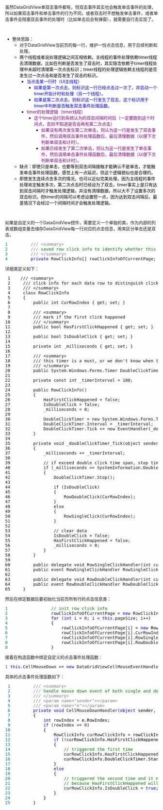 <p>虽然DataGridView单双击事件都有，但双击事件其实也会触发单击事件的处理，所以如果双击事件和单击事件的行为不同，或者双击时不想触发单击事件，或者单击事件会阻塞双击事件的处理时（比如单击后会有弹窗），就需要自行去实现了。</p>
<p>&nbsp;</p>
<ul>
<li>整体思路：
<ul>
<li>对于DataGridView当前页的每一行，维护一份点击信息，用于后续判断和处理。</li>
<li><span style="color: #000000;">两个线程或者说处理逻辑之间互相依赖。主线程的事件处理依赖timer线程去清理数据，比如在判断是否发生了双击时，其实隐含依赖于timer线程处理中未超时清理第一次点击标识；timer线程的处理逻辑依赖主线程的是否发生过一次点击和是否发生了双击的标识。</span>
<ul>
<li><span style="color: #0000ff;">当点击某一行时（UI主线程）</span>
<ul>
<li><span style="color: #0000ff;">如果是第一次点击，则标识这一行已经点击过一次了，并启动一个timer开始计时和处理（另一个线程）。</span></li>
<li><span style="color: #0000ff;">如果是第二次点击，则标识这一行发生了双击，这个标识用于timer中判断是否触发双击事件处理函数。</span></li>
</ul>
</li>
<li><span style="color: #800080;">timer的处理逻辑（timer线程）</span>
<ul>
<li><span style="color: #800080;">这个timer运行到系统认为的双击间隔时间后（一定要跑到这个时间点，否则不知道是否会再有第二次点击）</span>
<ul>
<li><span style="color: #800080;">如果没有再次发生第二次单击，则认为这一行是发生了双击事件，然后调用双击事件处理函数后，最后清理数据（以便下次判断单双击和计时）。</span></li>
<li><span style="color: #800080;">如果已经发生了第二次单击，则认为这一行是发生了单击事件，然后调用单击事件处理函数后，最后清理数据（以便下次判断单双击和计时）。<br /></span></li>


</ul>


</li>


</ul>


</li>


</ul>


</li>
<li><span style="color: #000000;">缺点：即使只是单击，也要等到双击间隔接触才能确认不是单击，才能触发单击事件处理函数，感觉上有一点延迟，但这个逻辑貌似也是合理的。</span></li>
<li><span style="color: #000000;">即使发生连续点击多次的情况，也可以近似完美处理，因为主线程的事件处理肯定触发多次，第二次点击时已经设为了双击，timer事实上是只有达到双击间隔时才触发处理逻辑，并没有清理数据，所以大不了设置多次的双击标识。但timer的间隔可以考虑设置短一点，因为达到双击间隔后，最差情况下会经过一个间隔时间才会触发处理逻辑。</span></li>



</ul>



</li>



</ul>
<p>&nbsp;</p>
<p>如果是自定义的一个DataGridView控件，需要定义一个单独的类，作为内部的列表或数组变量去储存DataGridView每一行对应的点击信息，用来区分单击还是双击。</p>
<div class="cnblogs_code">
<pre><span style="color: #008080;">1</span>         <span style="color: #808080;">///</span> <span style="color: #808080;">&lt;summary&gt;</span>
<span style="color: #008080;">2</span>         <span style="color: #808080;">///</span><span style="color: #008000;"> saved row click info to identify whether this mouse click is double click
</span><span style="color: #008080;">3</span>         <span style="color: #808080;">///</span> <span style="color: #808080;">&lt;/summary&gt;</span>
<span style="color: #008080;">4</span>         <span style="color: #0000ff;">private</span> RowClickInfo[] rowClickInfoOfCurrentPage;</pre>
</div>
<p>详细类定义如下：</p>
<div class="cnblogs_code">
<pre> 1    /// &lt;summary&gt;
 2     /// click info for each data row to distinguish click and double click, and has a timer to execute single/double click action
 3     /// &lt;/summary&gt;
 4     class<span> RowClickInfo
 5 <span>    {
 6         public int CurRowIndex { get; set<span>; }
 7 
 8         /// &lt;summary&gt;
 9         /// mark if the first click happened
10         /// &lt;/summary&gt;
11         public bool HasFirstClickHappened { get; set<span>; }
12 
13         public bool IsDoubleClick { get; set<span>; }
14 
15         private int _milliseconds { get; set<span>; }
16 
17         /// &lt;summary&gt;
18         /// this timer is a must, or we don't know when to do single or double click action only using CellMouseDown event
19         /// &lt;/summary&gt;
20         public System.Windows.Forms.Timer DoubleClickTimer { get; set<span>; }
21 
22         private const int _timerInterval = 100<span>;
23 
24         public<span> RowClickInfo()
25 <span>        {
26             HasFirstClickHappened = false<span>;
27             IsDoubleClick = false<span>;
28             _milliseconds = 0<span>;
29 
30             DoubleClickTimer = new<span> System.Windows.Forms.Timer();
31             DoubleClickTimer.Interval =<span> _timerInterval;
32             DoubleClickTimer.Tick += new<span> EventHandler(_doubleClickTimer_Tick);
33 <span>        }
34 
35         private void _doubleClickTimer_Tick(object<span> sender, EventArgs e)
36 <span>        {
37             _milliseconds +=<span> _timerInterval;
38 
39             // if exceed double click time span, stop timer, do single/double click action and clear data
40             if (_milliseconds &gt;=<span> SystemInformation.DoubleClickTime)
41 <span>            {
42 <span>                DoubleClickTimer.Stop();
43 
44                 if<span> (IsDoubleClick)
45 <span>                {
46 <span>                    RowDoubleClick(CurRowIndex);
47 <span>                }
48                 else
49 <span>                {
50 <span>                    RowSingleClick(CurRowIndex);
51 <span>                }
52 
53                 // clear data
54                 IsDoubleClick = false<span>;
55                 HasFirstClickHappened = false<span>;
56                 _milliseconds = 0<span>;
57 <span>            }
58 <span>        }
59 
60         public delegate void RowSingleClickHandler(int<span> curRowIndex);
61         public event<span> RowSingleClickHandler RowSingleClick;
62 
63         public delegate void RowDoubleClickHandler(int<span> curRowIndex);
64         public event<span> RowDoubleClickHandler RowDoubleClick;
65     }</span></span></span></span></span></span></span></span></span></span></span></span></span></span></span></span></span></span></span></span></span></span></span></span></span></span></span></span></span></span></span></span></span></span></span></span></span></span></span></pre>
</div>
<p>然后在绑定数据后要初始化当前页所有行的点击信息类：</p>
<div class="cnblogs_code">
<pre><span style="color: #008080;">1</span>                 <span style="color: #008000;">//</span><span style="color: #008000;"> init row click info</span>
<span style="color: #008080;">2</span>                 rowClickInfoOfCurrentPage = <span style="color: #0000ff;">new</span> RowClickInfo[<span style="color: #0000ff;">this</span><span style="color: #000000;">.pageSize];
</span><span style="color: #008080;">3</span>                 <span style="color: #0000ff;">for</span> (<span style="color: #0000ff;">int</span> i = <span style="color: #800080;">0</span>; i &lt; <span style="color: #0000ff;">this</span>.pageSize; i++<span style="color: #000000;">)
</span><span style="color: #008080;">4</span> <span style="color: #000000;">                {
</span><span style="color: #008080;">5</span>                     rowClickInfoOfCurrentPage[i] = <span style="color: #0000ff;">new</span><span style="color: #000000;"> RowClickInfo();
</span><span style="color: #008080;">6</span>                     rowClickInfoOfCurrentPage[i].CurRowIndex =<span style="color: #000000;"> i;
</span><span style="color: #008080;">7</span>                     rowClickInfoOfCurrentPage[i].RowSingleClick += <span style="color: #0000ff;">this</span><span style="color: #000000;">.DataSourceRowClick;
</span><span style="color: #008080;">8</span>                     rowClickInfoOfCurrentPage[i].RowDoubleClick += <span style="color: #0000ff;">this</span><span style="color: #000000;">.DataSourceRowDoubleClick;
</span><span style="color: #008080;">9</span>                 }</pre>
</div>
<p>接着在构造函数中绑定自定义的点击事件处理函数：</p>
<div class="cnblogs_code">
<pre><span style="color: #008080;">1</span> <span style="color: #0000ff;">this</span>.CellMouseDown += <span style="color: #0000ff;">new</span> DataGridViewCellMouseEventHandler(CellMouseDownHandler);</pre>
</div>
<p>具体的点击事件处理函数如下：</p>
<div class="cnblogs_code">
<pre><span style="color: #008080;"> 1</span>         <span style="color: #808080;">///</span> <span style="color: #808080;">&lt;summary&gt;</span>
<span style="color: #008080;"> 2</span>         <span style="color: #808080;">///</span><span style="color: #008000;"> handle mouse down event of both single and double click event
</span><span style="color: #008080;"> 3</span>         <span style="color: #808080;">///</span> <span style="color: #808080;">&lt;/summary&gt;</span>
<span style="color: #008080;"> 4</span>         <span style="color: #808080;">///</span> <span style="color: #808080;">&lt;param name="sender"&gt;&lt;/param&gt;</span>
<span style="color: #008080;"> 5</span>         <span style="color: #808080;">///</span> <span style="color: #808080;">&lt;param name="e"&gt;&lt;/param&gt;</span>
<span style="color: #008080;"> 6</span>         <span style="color: #0000ff;">private</span> <span style="color: #0000ff;">void</span> CellMouseDownHandler(<span style="color: #0000ff;">object</span><span style="color: #000000;"> sender, DataGridViewCellMouseEventArgs e)
</span><span style="color: #008080;"> 7</span> <span style="color: #000000;">        {
</span><span style="color: #008080;"> 8</span>             <span style="color: #0000ff;">int</span> rowIndex =<span style="color: #000000;"> e.RowIndex;
</span><span style="color: #008080;"> 9</span>             <span style="color: #0000ff;">if</span> (rowIndex &gt;= <span style="color: #800080;">0</span><span style="color: #000000;">)
</span><span style="color: #008080;">10</span> <span style="color: #000000;">            {
</span><span style="color: #008080;">11</span>                 RowClickInfo curRowClickInfo =<span style="color: #000000;"> rowClickInfoOfCurrentPage[rowIndex];
</span><span style="color: #008080;">12</span>                 <span style="color: #0000ff;">if</span> (!<span style="color: #000000;">curRowClickInfo.HasFirstClickHappened)
</span><span style="color: #008080;">13</span> <span style="color: #000000;">                {
</span><span style="color: #008080;">14</span>                     <span style="color: #008000;">//</span><span style="color: #008000;"> triggered the first time</span>
<span style="color: #008080;">15</span>                     curRowClickInfo.HasFirstClickHappened = <span style="color: #0000ff;">true</span><span style="color: #000000;">;
</span><span style="color: #008080;">16</span> <span style="color: #000000;">                    curRowClickInfo.DoubleClickTimer.Start();
</span><span style="color: #008080;">17</span> <span style="color: #000000;">                }
</span><span style="color: #008080;">18</span>                 <span style="color: #0000ff;">else</span>
<span style="color: #008080;">19</span> <span style="color: #000000;">                {
</span><span style="color: #008080;">20</span>                     <span style="color: #008000;">//</span><span style="color: #008000;"> triggered the second time and it must be double click, 
</span><span style="color: #008080;">21</span>                     <span style="color: #008000;">//</span><span style="color: #008000;"> because HasFirstClickHappened will change to false again if interval is too long</span>
<span style="color: #008080;">22</span>                     curRowClickInfo.IsDoubleClick = <span style="color: #0000ff;">true</span><span style="color: #000000;">;
</span><span style="color: #008080;">23</span> <span style="color: #000000;">                }
</span><span style="color: #008080;">24</span> <span style="color: #000000;">            }
</span><span style="color: #008080;">25</span>         }</pre>
</div>
<p>&nbsp;</p>